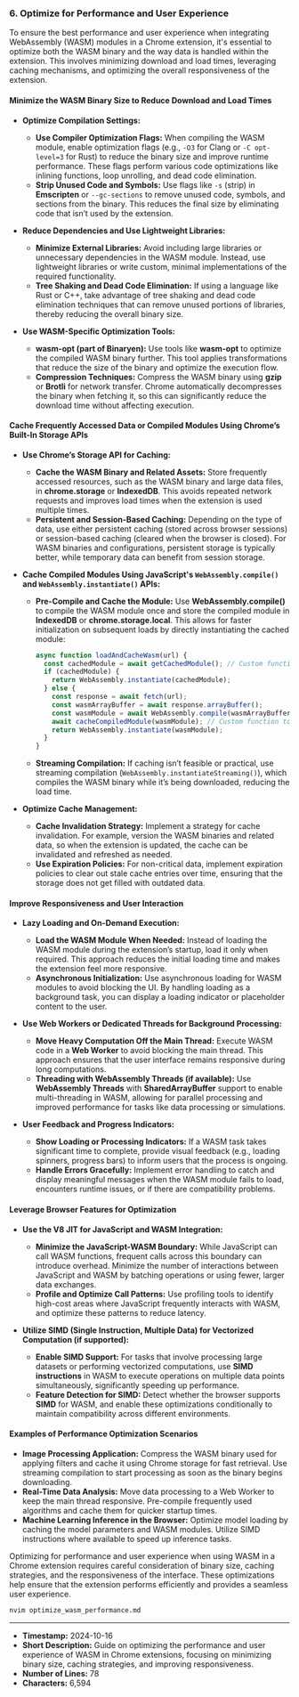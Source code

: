 ### 6. **Optimize for Performance and User Experience**

To ensure the best performance and user experience when integrating WebAssembly (WASM) modules in a Chrome extension, it's essential to optimize both the WASM binary and the way data is handled within the extension. This involves minimizing download and load times, leveraging caching mechanisms, and optimizing the overall responsiveness of the extension.

#### **Minimize the WASM Binary Size to Reduce Download and Load Times**

- **Optimize Compilation Settings:**

  - **Use Compiler Optimization Flags:** When compiling the WASM module, enable optimization flags (e.g., `-O3` for Clang or `-C opt-level=3` for Rust) to reduce the binary size and improve runtime performance. These flags perform various code optimizations like inlining functions, loop unrolling, and dead code elimination.
  - **Strip Unused Code and Symbols:** Use flags like `-s` (strip) in **Emscripten** or `--gc-sections` to remove unused code, symbols, and sections from the binary. This reduces the final size by eliminating code that isn’t used by the extension.

- **Reduce Dependencies and Use Lightweight Libraries:**

  - **Minimize External Libraries:** Avoid including large libraries or unnecessary dependencies in the WASM module. Instead, use lightweight libraries or write custom, minimal implementations of the required functionality.
  - **Tree Shaking and Dead Code Elimination:** If using a language like Rust or C++, take advantage of tree shaking and dead code elimination techniques that can remove unused portions of libraries, thereby reducing the overall binary size.

- **Use WASM-Specific Optimization Tools:**
  - **wasm-opt (part of Binaryen):** Use tools like **wasm-opt** to optimize the compiled WASM binary further. This tool applies transformations that reduce the size of the binary and optimize the execution flow.
  - **Compression Techniques:** Compress the WASM binary using **gzip** or **Brotli** for network transfer. Chrome automatically decompresses the binary when fetching it, so this can significantly reduce the download time without affecting execution.

#### **Cache Frequently Accessed Data or Compiled Modules Using Chrome’s Built-In Storage APIs**

- **Use Chrome’s Storage API for Caching:**

  - **Cache the WASM Binary and Related Assets:** Store frequently accessed resources, such as the WASM binary and large data files, in **chrome.storage** or **IndexedDB**. This avoids repeated network requests and improves load times when the extension is used multiple times.
  - **Persistent and Session-Based Caching:** Depending on the type of data, use either persistent caching (stored across browser sessions) or session-based caching (cleared when the browser is closed). For WASM binaries and configurations, persistent storage is typically better, while temporary data can benefit from session storage.

- **Cache Compiled Modules Using JavaScript's `WebAssembly.compile()` and `WebAssembly.instantiate()` APIs:**

  - **Pre-Compile and Cache the Module:** Use **WebAssembly.compile()** to compile the WASM module once and store the compiled module in **IndexedDB** or **chrome.storage.local**. This allows for faster initialization on subsequent loads by directly instantiating the cached module:
    ```javascript
    async function loadAndCacheWasm(url) {
      const cachedModule = await getCachedModule(); // Custom function to get module from IndexedDB
      if (cachedModule) {
        return WebAssembly.instantiate(cachedModule);
      } else {
        const response = await fetch(url);
        const wasmArrayBuffer = await response.arrayBuffer();
        const wasmModule = await WebAssembly.compile(wasmArrayBuffer);
        await cacheCompiledModule(wasmModule); // Custom function to cache module in IndexedDB
        return WebAssembly.instantiate(wasmModule);
      }
    }
    ```
  - **Streaming Compilation:** If caching isn’t feasible or practical, use streaming compilation (`WebAssembly.instantiateStreaming()`), which compiles the WASM binary while it’s being downloaded, reducing the load time.

- **Optimize Cache Management:**
  - **Cache Invalidation Strategy:** Implement a strategy for cache invalidation. For example, version the WASM binaries and related data, so when the extension is updated, the cache can be invalidated and refreshed as needed.
  - **Use Expiration Policies:** For non-critical data, implement expiration policies to clear out stale cache entries over time, ensuring that the storage does not get filled with outdated data.

#### **Improve Responsiveness and User Interaction**

- **Lazy Loading and On-Demand Execution:**

  - **Load the WASM Module When Needed:** Instead of loading the WASM module during the extension’s startup, load it only when required. This approach reduces the initial loading time and makes the extension feel more responsive.
  - **Asynchronous Initialization:** Use asynchronous loading for WASM modules to avoid blocking the UI. By handling loading as a background task, you can display a loading indicator or placeholder content to the user.

- **Use Web Workers or Dedicated Threads for Background Processing:**

  - **Move Heavy Computation Off the Main Thread:** Execute WASM code in a **Web Worker** to avoid blocking the main thread. This approach ensures that the user interface remains responsive during long computations.
  - **Threading with WebAssembly Threads (if available):** Use **WebAssembly Threads** with **SharedArrayBuffer** support to enable multi-threading in WASM, allowing for parallel processing and improved performance for tasks like data processing or simulations.

- **User Feedback and Progress Indicators:**
  - **Show Loading or Processing Indicators:** If a WASM task takes significant time to complete, provide visual feedback (e.g., loading spinners, progress bars) to inform users that the process is ongoing.
  - **Handle Errors Gracefully:** Implement error handling to catch and display meaningful messages when the WASM module fails to load, encounters runtime issues, or if there are compatibility problems.

#### **Leverage Browser Features for Optimization**

- **Use the V8 JIT for JavaScript and WASM Integration:**

  - **Minimize the JavaScript-WASM Boundary:** While JavaScript can call WASM functions, frequent calls across this boundary can introduce overhead. Minimize the number of interactions between JavaScript and WASM by batching operations or using fewer, larger data exchanges.
  - **Profile and Optimize Call Patterns:** Use profiling tools to identify high-cost areas where JavaScript frequently interacts with WASM, and optimize these patterns to reduce latency.

- **Utilize SIMD (Single Instruction, Multiple Data) for Vectorized Computation (if supported):**
  - **Enable SIMD Support:** For tasks that involve processing large datasets or performing vectorized computations, use **SIMD instructions** in WASM to execute operations on multiple data points simultaneously, significantly speeding up performance.
  - **Feature Detection for SIMD:** Detect whether the browser supports **SIMD** for WASM, and enable these optimizations conditionally to maintain compatibility across different environments.

#### **Examples of Performance Optimization Scenarios**

- **Image Processing Application:** Compress the WASM binary used for applying filters and cache it using Chrome storage for fast retrieval. Use streaming compilation to start processing as soon as the binary begins downloading.
- **Real-Time Data Analysis:** Move data processing to a Web Worker to keep the main thread responsive. Pre-compile frequently used algorithms and cache them for quicker startup times.
- **Machine Learning Inference in the Browser:** Optimize model loading by caching the model parameters and WASM modules. Utilize SIMD instructions where available to speed up inference tasks.

Optimizing for performance and user experience when using WASM in a Chrome extension requires careful consideration of binary size, caching strategies, and the responsiveness of the interface. These optimizations help ensure that the extension performs efficiently and provides a seamless user experience.

```bash
nvim optimize_wasm_performance.md
```

---

- **Timestamp:** 2024-10-16
- **Short Description:** Guide on optimizing the performance and user experience of WASM in Chrome extensions, focusing on minimizing binary size, caching strategies, and improving responsiveness.
- **Number of Lines:** 78
- **Characters:** 6,594
